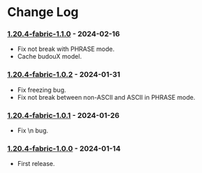 # Change Log

### [1.20.4-fabric-1.1.0](https://github.com/KatatsumuriPan/BetterLineBreak/releases/tag/1.20.4-fabric-1.1.0) - 2024-02-16

- Fix not break with PHRASE mode.
- Cache budouX model.

### [1.20.4-fabric-1.0.2](https://github.com/KatatsumuriPan/BetterLineBreak/releases/tag/1.20.4-fabric-1.0.2) - 2024-01-31

- Fix freezing bug.
- Fix not break between non-ASCII and ASCII in PHRASE mode.

### [1.20.4-fabric-1.0.1](https://github.com/KatatsumuriPan/BetterLineBreak/releases/tag/1.20.4-fabric-1.0.1) - 2024-01-26

- Fix \n bug.

### [1.20.4-fabric-1.0.0](https://github.com/KatatsumuriPan/BetterLineBreak/releases/tag/1.20.4-fabric-1.0.0) - 2024-01-14

- First release.
